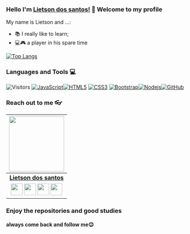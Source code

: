 ### Hello I'm [Lietson dos santos!](https://twitter.com/DosLietson) 👋 Welcome to my profile
My name is Lietson and ...:

 - 📚 I really like to learn;
 - 💻🎮 a player in his spare time

 [![Top Langs](https://github-readme-stats.vercel.app/api/top-langs/?username=lietson&layout=compact)](https://github.com/lietson/github-readme-stats)

### Languages and Tools :computer:
![Visitors](https://visitor-badge.laobi.icu/badge?page_id=rafnixg.rafnixg)
[![JavaScript](https://img.shields.io/badge/-JavaScript-black?style=flat&logo=javascript&link=https://github.com/lietson)](https://github.com/lietson)[![HTML5](https://img.shields.io/badge/-HTML5-E34F26?style=flat&logo=html5&logoColor=white&link=https://github.com/lietson)](https://github.com/lietson) [![CSS3](https://img.shields.io/badge/-CSS3-1572B6?style=flat&logo=css3&link=https://github.com/lietson)](https://github.com/lietson) [![Bootstrap](https://img.shields.io/badge/-Bootstrap-563D7C?style=flat&logo=bootstrap&link=https://github.com/lietson)](https://github.com/lietson)[![Nodejs](https://img.shields.io/badge/-Nodejs-black?style=flat&logo=Node.js&link=https:https://github.com/lietson)](https://github.com/lietson)[![GitHub](https://img.shields.io/badge/-GitHub-181717?style=flat&logo=github&link=https://github.com/lietson)](https://github.com/lietson)

### Reach out to me 👓

|  <a href="https://www.instagram.com/lietson_dossantos/"><img src="https://icon-library.net//images/icon-programmer/icon-programmer-14.jpg" width="150px" height="150px" /></a> |
|:---------------------------------------------------------------------------------------------------------------------------------------: |
|       **[Lietson dos santos](https://twitter.com/DosLietson)**                                                                                |
|<a href="https://twitter.com/DosLietson"><img src="https://i.ibb.co/kmgQVyW/twitter.png" width="32px" height="32px"></a> <a href="https://github.com/lietson"><img src="https://cdn.iconscout.com/icon/free/png-256/github-108-438008.png" width="32px" height="32px"></a> <a href="https://facebook.com/lietson.dossantos/"><img src="https://i.ibb.co/zmYNW4p/facebook.png" width="32px" height="32px"></a> <a href="#"><img src="https://i.ibb.co/Kx2GSrT/linkedin.png" width="32px" height="32px"></a> |


 ### Enjoy the repositories and good studies
 #### always come back and follow me😉

<!--
**lietson/lietson** is a ✨ _special_ ✨ repository because its `README.md` (this file) appears on your GitHub profile.

Here are some ideas to get you started:

- 🔭 I’m currently working on ...
- 🌱 I’m currently learning ...
- 👯 I’m looking to collaborate on ...
- 🤔 I’m looking for help with ...
- 💬 Ask me about ...
- 📫 How to reach me: ...
- 😄 Pronouns: ...
- ⚡ Fun fact: ...
-->

